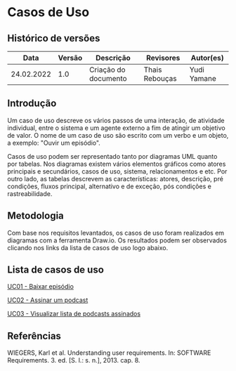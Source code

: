 # Casos de Uso

## Histórico de versões
| Data       | Versão | Descrição            | Revisores      | Autor(es)   |
| ---------- | ------ | -------------------- | -------------- | ----------- |
| 24.02.2022 | 1.0    | Criação do documento | Thais Rebouças | Yudi Yamane |

## Introdução

Um caso de uso descreve os vários passos de uma interação, de atividade 
individual, entre o sistema e um agente externo a fim de atingir um objetivo de
valor. O nome de um caso de uso são escrito com um verbo e um objeto, a exemplo:
"Ouvir um episódio".

Casos de uso podem ser representado tanto por diagramas UML quanto por tabelas.
Nos diagramas existem vários elementos gráficos como atores principais e secundários,
casos de uso, sistema, relacionamentos e etc. Por outro lado, as tabelas descrevem
as características: atores, descrição, pré condições, fluxos principal, alternativo
e de exceção, pós condições e rastreabilidade.

## Metodologia

Com base nos requisitos levantados, os casos de uso foram realizados em 
diagramas com a ferramenta Draw.io. Os resultados podem ser observados clicando
nos links da lista de casos de uso logo abaixo.

## Lista de casos de uso

[UC01 - Baixar episódio](./uc01.md)

[UC02 - Assinar um podcast](./uc02.md)

[UC03 - Visualizar lista de podcasts assinados](./uc02.md)

## Referências

WIEGERS, Karl et al. Understanding user requirements. In: SOFTWARE Requirements. 3. ed. [S. l.: s. n.], 2013. cap. 8.